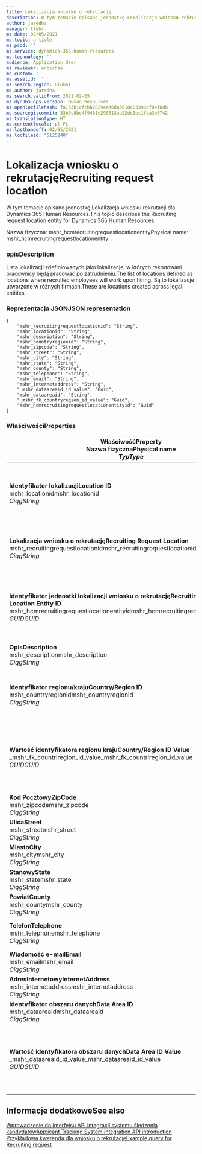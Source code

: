 ```yaml
---
title: Lokalizacja wniosku o rekrutację
description: W tym temacie opisano jednostkę Lokalizacja wniosku rekrutacji dla Dynamics 365 Human Resources.
author: jaredha
manager: tfehr
ms.date: 02/05/2021
ms.topic: article
ms.prod: ''
ms.service: dynamics-365-human-resources
ms.technology: ''
audience: Application User
ms.reviewer: anbichse
ms.custom: ''
ms.assetid: ''
ms.search.region: Global
ms.author: jaredha
ms.search.validFrom: 2021-02-05
ms.dyn365.ops.version: Human Resources
ms.openlocfilehash: fa153b1cfcbb70294ed6da3618c83396df04f8db
ms.sourcegitcommit: 33b5c8bc4f9461e290513aa22de1ec1fba3b0742
ms.translationtype: HT
ms.contentlocale: pl-PL
ms.lasthandoff: 02/05/2021
ms.locfileid: "5125240"
---
```

# <a name="recruiting-request-location"></a><span data-ttu-id="ff837-103">Lokalizacja wniosku o rekrutację</span><span class="sxs-lookup"><span data-stu-id="ff837-103">Recruiting request location</span></span>

<span data-ttu-id="ff837-104">W tym temacie opisano jednostkę Lokalizacja wniosku rekrutacji dla Dynamics 365 Human Resources.</span><span class="sxs-lookup"><span data-stu-id="ff837-104">This topic describes the Recruiting request location entity for Dynamics 365 Human Resources.</span></span>

<span data-ttu-id="ff837-105">Nazwa fizyczna: mshr_hcmrecruitingrequestlocationentity</span><span class="sxs-lookup"><span data-stu-id="ff837-105">Physical name: mshr_hcmrecruitingrequestlocationentity</span></span>

### <a name="description"></a><span data-ttu-id="ff837-106">opis</span><span class="sxs-lookup"><span data-stu-id="ff837-106">Description</span></span>

<span data-ttu-id="ff837-107">Lista lokalizacji zdefiniowanych jako lokalizacje, w których rekrutowani pracownicy będą pracować po zatrudnieniu.</span><span class="sxs-lookup"><span data-stu-id="ff837-107">The list of locations defined as locations where recruited employees will work upon hiring.</span></span> <span data-ttu-id="ff837-108">Są to lokalizacje utworzone w różnych firmach.</span><span class="sxs-lookup"><span data-stu-id="ff837-108">These are locations created across legal entities.</span></span>

### <a name="json-representation"></a><span data-ttu-id="ff837-109">Reprezentacja JSON</span><span class="sxs-lookup"><span data-stu-id="ff837-109">JSON representation</span></span>

```
{
    "mshr_recruitingrequestlocationid": "String",
    "mshr_locationid": "String",
    "mshr_description": "String",
    "mshr_countryregionid": "String",
    "mshr_zipcode": "String",
    "mshr_street": "String",
    "mshr_city": "String",
    "mshr_state": "String",
    "mshr_county": "String",
    "mshr_telephone": "String",
    "mshr_email": "String",
    "mshr_internetaddress": "String",
    "_mshr_dataareaid_id_value": "Guid",
    "mshr_dataareaid": "String",
    "_mshr_fk_countryregion_id_value": "Guid",
    "mshr_hcmrecruitingrequestlocationentityid": "Guid"
}
```

### <a name="properties"></a><span data-ttu-id="ff837-110">Właściwości</span><span class="sxs-lookup"><span data-stu-id="ff837-110">Properties</span></span>

| <span data-ttu-id="ff837-111">Właściwość</span><span class="sxs-lookup"><span data-stu-id="ff837-111">Property</span></span><br><span data-ttu-id="ff837-112">**Nazwa fizyczna**</span><span class="sxs-lookup"><span data-stu-id="ff837-112">**Physical name**</span></span><br><span data-ttu-id="ff837-113">**_Typ_**</span><span class="sxs-lookup"><span data-stu-id="ff837-113">**_Type_**</span></span> | <span data-ttu-id="ff837-114">Użycie</span><span class="sxs-lookup"><span data-stu-id="ff837-114">Use</span></span> | <span data-ttu-id="ff837-115">opis</span><span class="sxs-lookup"><span data-stu-id="ff837-115">Description</span></span> |
| --- | --- | --- |
| <span data-ttu-id="ff837-116">**Identyfikator lokalizacji**</span><span class="sxs-lookup"><span data-stu-id="ff837-116">**Location ID**</span></span><br><span data-ttu-id="ff837-117">mshr_locationid</span><span class="sxs-lookup"><span data-stu-id="ff837-117">mshr_locationid</span></span><br><span data-ttu-id="ff837-118">*Ciąg*</span><span class="sxs-lookup"><span data-stu-id="ff837-118">*String*</span></span> | <span data-ttu-id="ff837-119">Odpisz raz</span><span class="sxs-lookup"><span data-stu-id="ff837-119">Write-once</span></span><br><span data-ttu-id="ff837-120">Potrzebne</span><span class="sxs-lookup"><span data-stu-id="ff837-120">Required</span></span> | <span data-ttu-id="ff837-121">Wygenerowany przez system, czytelny dla użytkownika identyfikator miejsca rekrutacji.</span><span class="sxs-lookup"><span data-stu-id="ff837-121">The system-generated, user-readable identifier for the recruiting location.</span></span> |
| <span data-ttu-id="ff837-122">**Lokalizacja wniosku o rekrutację**</span><span class="sxs-lookup"><span data-stu-id="ff837-122">**Recruiting Request Location**</span></span><br><span data-ttu-id="ff837-123">mshr_recruitingrequestlocationid</span><span class="sxs-lookup"><span data-stu-id="ff837-123">mshr_recruitingrequestlocationid</span></span><br><span data-ttu-id="ff837-124">*Ciąg*</span><span class="sxs-lookup"><span data-stu-id="ff837-124">*String*</span></span> | <span data-ttu-id="ff837-125">Odpisz raz</span><span class="sxs-lookup"><span data-stu-id="ff837-125">Write-once</span></span><br><span data-ttu-id="ff837-126">Potrzebne</span><span class="sxs-lookup"><span data-stu-id="ff837-126">Required</span></span> | <span data-ttu-id="ff837-127">Zdefiniowany przez użytkownika unikalny identyfikator miejsca rekrutacji.</span><span class="sxs-lookup"><span data-stu-id="ff837-127">User-defined unique identifier for the recruiting location.</span></span> |
| <span data-ttu-id="ff837-128">**Identyfikator jednostki lokalizacji wniosku o rekrutację**</span><span class="sxs-lookup"><span data-stu-id="ff837-128">**Recruiting Request Location Entity ID**</span></span><br><span data-ttu-id="ff837-129">mshr_hcmrecruitingrequestlocationentityid</span><span class="sxs-lookup"><span data-stu-id="ff837-129">mshr_hcmrecruitingrequestlocationentityid</span></span><br><span data-ttu-id="ff837-130">*GUID*</span><span class="sxs-lookup"><span data-stu-id="ff837-130">*GUID*</span></span> | <span data-ttu-id="ff837-131">Tylko do odczytu</span><span class="sxs-lookup"><span data-stu-id="ff837-131">Read-only</span></span><br><span data-ttu-id="ff837-132">Potrzebne</span><span class="sxs-lookup"><span data-stu-id="ff837-132">Required</span></span> | <span data-ttu-id="ff837-133">Wygenerowany przez system unikalny identyfikator rekordu lokalizacji we wniosku rekrutacji.</span><span class="sxs-lookup"><span data-stu-id="ff837-133">System-generated unique identifier for the recruiting request location record.</span></span> |
| <span data-ttu-id="ff837-134">**Opis**</span><span class="sxs-lookup"><span data-stu-id="ff837-134">**Description**</span></span><br><span data-ttu-id="ff837-135">mshr_description</span><span class="sxs-lookup"><span data-stu-id="ff837-135">mshr_description</span></span><br><span data-ttu-id="ff837-136">*Ciąg*</span><span class="sxs-lookup"><span data-stu-id="ff837-136">*String*</span></span> | <span data-ttu-id="ff837-137">Czytaj/zapisz</span><span class="sxs-lookup"><span data-stu-id="ff837-137">Read/write</span></span><br><span data-ttu-id="ff837-138">Potrzebne</span><span class="sxs-lookup"><span data-stu-id="ff837-138">Required</span></span> | <span data-ttu-id="ff837-139">Opis lokalizacji.</span><span class="sxs-lookup"><span data-stu-id="ff837-139">Description of the location.</span></span> |
| <span data-ttu-id="ff837-140">**Identyfikator regionu/kraju**</span><span class="sxs-lookup"><span data-stu-id="ff837-140">**Country/Region ID**</span></span><br><span data-ttu-id="ff837-141">mshr_countryregionid</span><span class="sxs-lookup"><span data-stu-id="ff837-141">mshr_countryregionid</span></span><br><span data-ttu-id="ff837-142">*Ciąg*</span><span class="sxs-lookup"><span data-stu-id="ff837-142">*String*</span></span> | <span data-ttu-id="ff837-143">Tylko do odczytu</span><span class="sxs-lookup"><span data-stu-id="ff837-143">Read-only</span></span><br><span data-ttu-id="ff837-144">Opcjonalny</span><span class="sxs-lookup"><span data-stu-id="ff837-144">Optional</span></span> | <span data-ttu-id="ff837-145">Określa kraj lub region, w którym kandydat posiada obywatelstwo.</span><span class="sxs-lookup"><span data-stu-id="ff837-145">Specifies the country or region where the candidate has citizenship.</span></span> |
| <span data-ttu-id="ff837-146">**Wartość identyfikatora regionu kraju**</span><span class="sxs-lookup"><span data-stu-id="ff837-146">**Country/Region ID Value**</span></span><br><span data-ttu-id="ff837-147">_mshr_fk_countriregion_id_value</span><span class="sxs-lookup"><span data-stu-id="ff837-147">_mshr_fk_countriregion_id_value</span></span><br><span data-ttu-id="ff837-148">*GUID*</span><span class="sxs-lookup"><span data-stu-id="ff837-148">*GUID*</span></span> | <span data-ttu-id="ff837-149">Tylko do odczytu</span><span class="sxs-lookup"><span data-stu-id="ff837-149">Read-only</span></span><br><span data-ttu-id="ff837-150">Opcjonalny</span><span class="sxs-lookup"><span data-stu-id="ff837-150">Optional</span></span><br><span data-ttu-id="ff837-151">Klucz obcy: mshr_logisticaddresscountryregionentityid jednostki mshr_logisticsaddresscountryregionentity</span><span class="sxs-lookup"><span data-stu-id="ff837-151">Foreign key: mshr_logisticaddresscountryregionentityid of mshr_logisticsaddresscountryregionentity</span></span> | <span data-ttu-id="ff837-152">Wygenerowany przez system unikalny identyfikator kraju / regionu adresu.</span><span class="sxs-lookup"><span data-stu-id="ff837-152">System-generated unique identifier of the country/region of the address.</span></span> |
| <span data-ttu-id="ff837-153">**Kod Pocztowy**</span><span class="sxs-lookup"><span data-stu-id="ff837-153">**ZipCode**</span></span><br><span data-ttu-id="ff837-154">mshr_zipcode</span><span class="sxs-lookup"><span data-stu-id="ff837-154">mshr_zipcode</span></span><br><span data-ttu-id="ff837-155">*Ciąg*</span><span class="sxs-lookup"><span data-stu-id="ff837-155">*String*</span></span> | <span data-ttu-id="ff837-156">Tylko do odczytu</span><span class="sxs-lookup"><span data-stu-id="ff837-156">Read-only</span></span><br><span data-ttu-id="ff837-157">Opcjonalny</span><span class="sxs-lookup"><span data-stu-id="ff837-157">Optional</span></span> | <span data-ttu-id="ff837-158">Kod pocztowy.</span><span class="sxs-lookup"><span data-stu-id="ff837-158">Zip/postal code.</span></span> |
| <span data-ttu-id="ff837-159">**Ulica**</span><span class="sxs-lookup"><span data-stu-id="ff837-159">**Street**</span></span><br><span data-ttu-id="ff837-160">mshr_street</span><span class="sxs-lookup"><span data-stu-id="ff837-160">mshr_street</span></span><br><span data-ttu-id="ff837-161">*Ciąg*</span><span class="sxs-lookup"><span data-stu-id="ff837-161">*String*</span></span> | <span data-ttu-id="ff837-162">Tylko do odczytu</span><span class="sxs-lookup"><span data-stu-id="ff837-162">Read-only</span></span><br><span data-ttu-id="ff837-163">Opcjonalny</span><span class="sxs-lookup"><span data-stu-id="ff837-163">Optional</span></span> | <span data-ttu-id="ff837-164">Ulica w adresie.</span><span class="sxs-lookup"><span data-stu-id="ff837-164">Street address.</span></span> |
| <span data-ttu-id="ff837-165">**Miasto**</span><span class="sxs-lookup"><span data-stu-id="ff837-165">**City**</span></span><br><span data-ttu-id="ff837-166">mshr_city</span><span class="sxs-lookup"><span data-stu-id="ff837-166">mshr_city</span></span><br><span data-ttu-id="ff837-167">*Ciąg*</span><span class="sxs-lookup"><span data-stu-id="ff837-167">*String*</span></span> | <span data-ttu-id="ff837-168">Tylko do odczytu</span><span class="sxs-lookup"><span data-stu-id="ff837-168">Read-only</span></span><br><span data-ttu-id="ff837-169">Opcjonalny</span><span class="sxs-lookup"><span data-stu-id="ff837-169">Optional</span></span> | <span data-ttu-id="ff837-170">Miasto.</span><span class="sxs-lookup"><span data-stu-id="ff837-170">City.</span></span> |
| <span data-ttu-id="ff837-171">**Stanowy**</span><span class="sxs-lookup"><span data-stu-id="ff837-171">**State**</span></span><br><span data-ttu-id="ff837-172">mshr_state</span><span class="sxs-lookup"><span data-stu-id="ff837-172">mshr_state</span></span><br><span data-ttu-id="ff837-173">*Ciąg*</span><span class="sxs-lookup"><span data-stu-id="ff837-173">*String*</span></span> | <span data-ttu-id="ff837-174">Tylko do odczytu</span><span class="sxs-lookup"><span data-stu-id="ff837-174">Read-only</span></span><br><span data-ttu-id="ff837-175">Opcjonalny</span><span class="sxs-lookup"><span data-stu-id="ff837-175">Optional</span></span> | <span data-ttu-id="ff837-176">Województwo lub prowincja.</span><span class="sxs-lookup"><span data-stu-id="ff837-176">State or province.</span></span> |
| <span data-ttu-id="ff837-177">**Powiat**</span><span class="sxs-lookup"><span data-stu-id="ff837-177">**County**</span></span><br><span data-ttu-id="ff837-178">mshr_county</span><span class="sxs-lookup"><span data-stu-id="ff837-178">mshr_county</span></span><br><span data-ttu-id="ff837-179">*Ciąg*</span><span class="sxs-lookup"><span data-stu-id="ff837-179">*String*</span></span> | <span data-ttu-id="ff837-180">Tylko do odczytu</span><span class="sxs-lookup"><span data-stu-id="ff837-180">Read-only</span></span><br><span data-ttu-id="ff837-181">Opcjonalny</span><span class="sxs-lookup"><span data-stu-id="ff837-181">Optional</span></span> | <span data-ttu-id="ff837-182">Powiat.</span><span class="sxs-lookup"><span data-stu-id="ff837-182">County.</span></span> |
| <span data-ttu-id="ff837-183">**Telefon**</span><span class="sxs-lookup"><span data-stu-id="ff837-183">**Telephone**</span></span><br><span data-ttu-id="ff837-184">mshr_telephone</span><span class="sxs-lookup"><span data-stu-id="ff837-184">mshr_telephone</span></span><br><span data-ttu-id="ff837-185">*Ciąg*</span><span class="sxs-lookup"><span data-stu-id="ff837-185">*String*</span></span> | <span data-ttu-id="ff837-186">Czytaj/zapisz</span><span class="sxs-lookup"><span data-stu-id="ff837-186">Read/write</span></span><br><span data-ttu-id="ff837-187">Opcjonalny</span><span class="sxs-lookup"><span data-stu-id="ff837-187">Optional</span></span> | <span data-ttu-id="ff837-188">Numer telefonu do lokalizacji.</span><span class="sxs-lookup"><span data-stu-id="ff837-188">Telephone number for the location.</span></span> |
| <span data-ttu-id="ff837-189">**Wiadomość e-mail**</span><span class="sxs-lookup"><span data-stu-id="ff837-189">**Email**</span></span><br><span data-ttu-id="ff837-190">mshr_email</span><span class="sxs-lookup"><span data-stu-id="ff837-190">mshr_email</span></span><br><span data-ttu-id="ff837-191">*Ciąg*</span><span class="sxs-lookup"><span data-stu-id="ff837-191">*String*</span></span> | <span data-ttu-id="ff837-192">Czytaj/zapisz</span><span class="sxs-lookup"><span data-stu-id="ff837-192">Read/write</span></span><br><span data-ttu-id="ff837-193">Opcjonalny</span><span class="sxs-lookup"><span data-stu-id="ff837-193">Optional</span></span> | <span data-ttu-id="ff837-194">Adres e-mail.</span><span class="sxs-lookup"><span data-stu-id="ff837-194">Email address.</span></span> |
| <span data-ttu-id="ff837-195">**AdresInternetowy**</span><span class="sxs-lookup"><span data-stu-id="ff837-195">**InternetAddress**</span></span><br><span data-ttu-id="ff837-196">mshr_internetaddress</span><span class="sxs-lookup"><span data-stu-id="ff837-196">mshr_internetaddress</span></span><br><span data-ttu-id="ff837-197">*Ciąg*</span><span class="sxs-lookup"><span data-stu-id="ff837-197">*String*</span></span> | <span data-ttu-id="ff837-198">Czytaj/zapisz</span><span class="sxs-lookup"><span data-stu-id="ff837-198">Read/write</span></span><br><span data-ttu-id="ff837-199">Opcjonalny</span><span class="sxs-lookup"><span data-stu-id="ff837-199">Optional</span></span> | <span data-ttu-id="ff837-200">Adres URL witryny sieci Web lokalizacji.</span><span class="sxs-lookup"><span data-stu-id="ff837-200">URL for the location website.</span></span> |
| <span data-ttu-id="ff837-201">**Identyfikator obszaru danych**</span><span class="sxs-lookup"><span data-stu-id="ff837-201">**Data Area ID**</span></span><br><span data-ttu-id="ff837-202">mshr_dataareaid</span><span class="sxs-lookup"><span data-stu-id="ff837-202">mshr_dataareaid</span></span><br><span data-ttu-id="ff837-203">*Ciąg*</span><span class="sxs-lookup"><span data-stu-id="ff837-203">*String*</span></span> | <span data-ttu-id="ff837-204">Czytaj/zapisz</span><span class="sxs-lookup"><span data-stu-id="ff837-204">Read/write</span></span><br><span data-ttu-id="ff837-205">Opcjonalny</span><span class="sxs-lookup"><span data-stu-id="ff837-205">Optional</span></span> | <span data-ttu-id="ff837-206">Określa osobę prawną (firmę).</span><span class="sxs-lookup"><span data-stu-id="ff837-206">Specifies the legal entity (company).</span></span> |
| <span data-ttu-id="ff837-207">**Wartość identyfikatora obszaru danych**</span><span class="sxs-lookup"><span data-stu-id="ff837-207">**Data Area ID Value**</span></span><br><span data-ttu-id="ff837-208">_mshr_dataareaid_id_value</span><span class="sxs-lookup"><span data-stu-id="ff837-208">_mshr_dataareaid_id_value</span></span><br><span data-ttu-id="ff837-209">*GUID*</span><span class="sxs-lookup"><span data-stu-id="ff837-209">*GUID*</span></span> | <span data-ttu-id="ff837-210">Tylko do odczytu</span><span class="sxs-lookup"><span data-stu-id="ff837-210">Read-only</span></span><br><span data-ttu-id="ff837-211">Opcjonalny</span><span class="sxs-lookup"><span data-stu-id="ff837-211">Optional</span></span><br><span data-ttu-id="ff837-212">Klucz obcy: cdm_companyid jednostki cdm_company obcej</span><span class="sxs-lookup"><span data-stu-id="ff837-212">Foreign key: cdm_companyid of cdm_company entity</span></span> | <span data-ttu-id="ff837-213">Wygenerowana przez system wartość identyfikatora GUID identyfikująca osobę prawną (firmę).</span><span class="sxs-lookup"><span data-stu-id="ff837-213">System-generated GUID value identifying the legal entity (company).</span></span> |

## <a name="see-also"></a><span data-ttu-id="ff837-214">Informacje dodatkowe</span><span class="sxs-lookup"><span data-stu-id="ff837-214">See also</span></span>

[<span data-ttu-id="ff837-215">Wprowadzenie do interfejsu API integracji systemu śledzenia kandydatów</span><span class="sxs-lookup"><span data-stu-id="ff837-215">Applicant Tracking System integration API introduction</span></span>](hr-admin-integration-ats-api-introduction.md)<br>
[<span data-ttu-id="ff837-216">Przykładowa kwerenda dla wniosku o rekrutację</span><span class="sxs-lookup"><span data-stu-id="ff837-216">Example query for Recruiting request</span></span>](hr-admin-integration-ats-api-recruiting-request-example-query.md)

